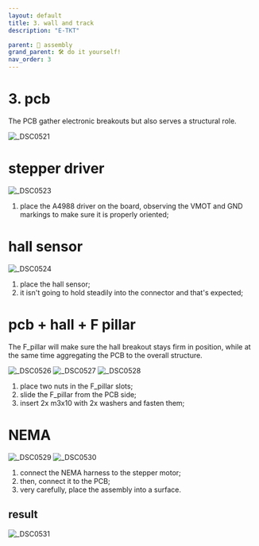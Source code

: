 ```yaml
---
layout: default
title: 3. wall and track
description: "E-TKT"

parent: 🧩 assembly
grand_parent: 🛠️ do it yourself!
nav_order: 3
---
```


# **3. pcb**

The PCB gather electronic breakouts but also serves a structural role. 

![_DSC0521](https://user-images.githubusercontent.com/15098003/196185055-6aed9912-7867-4cb3-ad2a-606238e2e0b2.jpg)


# stepper driver

![_DSC0523](https://user-images.githubusercontent.com/15098003/196185063-d4743c1a-6601-4dee-b9cb-1c615c004d64.jpg)

1. place the A4988 driver on the board, observing the VMOT and GND markings to make sure it is properly oriented;


# hall sensor

![_DSC0524](https://user-images.githubusercontent.com/15098003/196185066-e851fced-6f3d-49ee-a590-d0e9f9021fb2.jpg)

1. place the hall sensor;
2. it isn't going to hold steadily into the connector and that's expected;


# pcb + hall + F pillar

The F_pillar will make sure the hall breakout stays firm in position, while at the same time aggregating the PCB to the overall structure.

![_DSC0526](https://user-images.githubusercontent.com/15098003/196185071-9695baa2-cf7e-4b30-bfaf-a50adc66be98.jpg)
![_DSC0527](https://user-images.githubusercontent.com/15098003/196185074-07df3b2c-d6f2-4aa8-93cc-a92dcb627808.jpg)
![_DSC0528](https://user-images.githubusercontent.com/15098003/196185077-85608d7c-a306-4a65-9f56-b2954b41db14.jpg)

1. place two nuts in the F_pillar slots;
2. slide the F_pillar from the PCB side;
3. insert 2x m3x10 with 2x washers and fasten them;


# NEMA

![_DSC0529](https://user-images.githubusercontent.com/15098003/196185078-da34ba9f-25fb-432a-bd08-ab944df2b724.jpg)
![_DSC0530](https://user-images.githubusercontent.com/15098003/196185079-d90e178b-6254-4bdf-a4ab-82528acc1d2d.jpg)

1. connect the NEMA harness to the stepper motor;
2. then, connect it to the PCB;
3. very carefully, place the assembly into a surface. 

## result

![_DSC0531](https://user-images.githubusercontent.com/15098003/196185081-8438a51b-72e9-4ce3-abf4-d3c47e4f4289.jpg)
